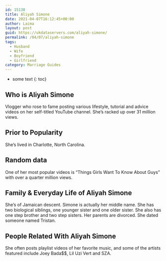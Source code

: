 ```yaml
---
id: 15138
title: Aliyah Simone
date: 2021-04-07T16:12:45+00:00
author: Laima
layout: post
guid: https://ukdataservers.com/aliyah-simone/
permalink: /04/07/aliyah-simone
tags:
  - Husband
  - Wife
  - Boyfriend
  - Girlfriend
category: Marriage Guides
---
```


* some text
{: toc}


## Who is Aliyah Simone
                  
                  
                  
Vlogger who rose to fame posting various lifestyle, tutorial and advice videos on her self-titled YouTube channel. She&#8217;s racked up over 31 million views. 
                  
              
            
              
            
                
                
                
## Prior to Popularity
                  
                  
                  
She&#8217;s lived in Charlotte, North Carolina.
                  
              
            
              
            
                
                
                
## Random data
                  
                  
                  
One of her most popular videos is &#8220;Things Girls Want To Know About Guys&#8221; with over a quarter million views.
                  
              
            
              
            
                
                
                
## Family & Everyday Life of Aliyah Simone
                  
                  
                  
She&#8217;s of Jamaican descent. Simone is actually her middle name. She has two biological siblings, one younger sister and one older sister. She also has one step brother and two step sisters. Her parents are divorced. She dated someone named Tristan.
                  
              
            
              
            
                
                
                
## People Related With Aliyah Simone
                  
                  
                  
She often posts playlist videos of her favorite music, and some of the artists featured include Joey Bada$$, Lil Uzi Vert and SZA.
                  
              
            
              
            
                
              
            
              
              
            
            
              
            
          
          
          